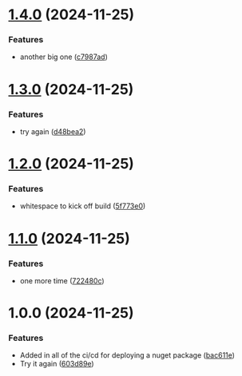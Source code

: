 # [1.4.0](https://github.com/JesseMillerDev/ArcadeDb.Client/compare/v1.3.0...v1.4.0) (2024-11-25)


### Features

* another big one ([c7987ad](https://github.com/JesseMillerDev/ArcadeDb.Client/commit/c7987ad0813711ef5bcbc5c3f4948f57e9e66871))

# [1.3.0](https://github.com/JesseMillerDev/ArcadeDb.Client/compare/v1.2.0...v1.3.0) (2024-11-25)


### Features

* try again ([d48bea2](https://github.com/JesseMillerDev/ArcadeDb.Client/commit/d48bea24bb198fe2017cd84db39a43ded9ab5654))

# [1.2.0](https://github.com/JesseMillerDev/ArcadeDb.Client/compare/v1.1.0...v1.2.0) (2024-11-25)


### Features

* whitespace to kick off build ([5f773e0](https://github.com/JesseMillerDev/ArcadeDb.Client/commit/5f773e059dda6ede3cc6ceb0506cb820ab5ce3fa))

# [1.1.0](https://github.com/JesseMillerDev/ArcadeDb.Client/compare/v1.0.0...v1.1.0) (2024-11-25)


### Features

* one more time ([722480c](https://github.com/JesseMillerDev/ArcadeDb.Client/commit/722480c33c94bc850ad2b09694acab915bb6d791))

# 1.0.0 (2024-11-25)


### Features

* Added in all of the ci/cd for deploying a nuget package ([bac611e](https://github.com/JesseMillerDev/ArcadeDb.Client/commit/bac611e3d09bdd4d797b5a67d7e96274e6ecd650))
* Try it again ([603d89e](https://github.com/JesseMillerDev/ArcadeDb.Client/commit/603d89e0e158eee6d5edb580e1740c10d8fcb23f))
